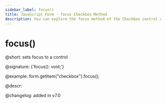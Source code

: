 ```yaml
---
sidebar_label: focus()
title: JavaScript Form - focus Checkbox Method 
description: You can explore the focus method of the Checkbox control of Form in the documentation of the DHTMLX JavaScript UI library. Browse developer guides and API reference, try out code examples and live demos, and download a free 30-day evaluation version of DHTMLX Suite.
---
```


# focus()

@short: sets focus to a control

@signature: {'focus(): void;'}

@example:
form.getItem("checkbox").focus();

@descr:

@changelog: added in v7.0

